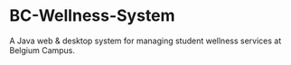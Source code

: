 # BC-Wellness-System
A Java web &amp; desktop system for managing student wellness services at Belgium Campus.
